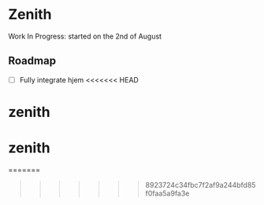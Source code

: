 # Zenith

Work In Progress: started on the 2nd of August

## Roadmap

 - [ ] Fully integrate hjem 
<<<<<<< HEAD
# zenith
# zenith
=======
>>>>>>> 8923724c34fbc7f2af9a244bfd85f0faa5a9fa3e
